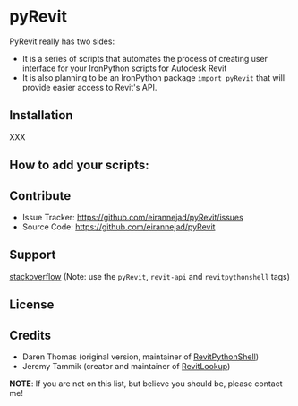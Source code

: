 # pyRevit

PyRevit really has two sides:
- It is a series of scripts that automates the process of creating user interface for your IronPython scripts for Autodesk Revit
- It is also planning to be an IronPython package `import pyRevit` that will provide easier access to Revit's API.

## Installation

XXX

## How to add your scripts:


## Contribute

- Issue Tracker: https://github.com/eirannejad/pyRevit/issues
- Source Code: https://github.com/eirannejad/pyRevit

## Support

[stackoverflow](http://stackoverflow.com) (Note: use the ```pyRevit```, ``revit-api`` and ``revitpythonshell`` tags)

## License


## Credits

  * Daren Thomas (original version, maintainer of [RevitPythonShell](https://github.com/architecture-building-systems/revitpythonshell))
  * Jeremy Tammik (creator and maintainer of [RevitLookup](https://github.com/jeremytammik/RevitLookup))

**NOTE**: If you are not on this list, but believe you should be, please contact me!
